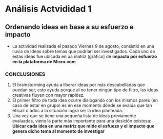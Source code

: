 # Análisis Actvididad 1
## Ordenando ideas en base a su esfuerzo e impacto
- La actividad realizada el pasado Viernes 9 de agosto, consistió en una lluvia de ideas sobre temas que podrían ser investigados. Cada uno de estas ideas fue ubicada en ua matriz (gráfico) de **impacto por esfuerzo en la plataforma de Micro.com**

 ### CONCLUSIONES
1. El brainstorming ayuda a liberar ideas por más descabelladas que puedan ser, esto ayuda porque al no tener ningún tipo de filtro, las ideas creativas fluyen con mayor rapidez.
2. El primer filtro de toda idea ocurre dialogando con los mismos pares (en caso de estar en grupo) es en ese momento dónde se evalúa que tan eficaz o adoc a la situación logra ser la idea planteada.
3. Una vez que se tiene una pequeña lista de ideas previamente evaluadas, viene la parte más importante para una desición existosa:
   **Ubicar cada idea en una matriz que mide el esfuezo y el impacto que genera dicho tema al momento de investigar**
